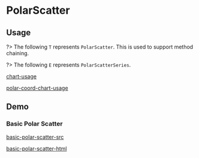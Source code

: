 # PolarScatter

## Usage

?> The following `T` represents `PolarScatter`. This is used to support method chaining. 

?> The following `E` represents `PolarScatterSeries`.

[chart-usage](chart-usage.md ':include')

[polar-coord-chart-usage](polar-coord-chart-usage.md ':include')

## Demo

### Basic Polar Scatter

[basic-polar-scatter-src](../_media/polar-scatter/basic-polar-scatter-src.md ':include')

[basic-polar-scatter-html](../_media/polar-scatter/basic-polar-scatter.html ':include :type=iframe')
